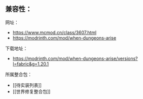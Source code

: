 兼容性：
- 

网址：
- https://www.mcmod.cn/class/3607.html
- https://modrinth.com/mod/when-dungeons-arise

下载地址：
- https://modrinth.com/mod/when-dungeons-arise/versions?l=fabric&g=1.20.1

所属整合包：
- [[待实装列表]]
- [[世界修复整合包]]